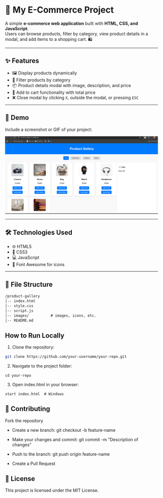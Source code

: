# 🛒 My E-Commerce Project

A simple **e-commerce web application** built with **HTML, CSS, and JavaScript**.  
Users can browse products, filter by category, view product details in a modal, and add items to a shopping cart. 🛍️

---

## ✨ Features

- 🖼️ Display products dynamically  
- 🔎 Filter products by category  
- 📦 Product details modal with image, description, and price  
- 🛒 Add to cart functionality with total price  
- ❌ Close modal by clicking `X`, outside the modal, or pressing `ESC`  

---

## 📸 Demo

Include a screenshot or GIF of your project:

![Project Screenshot](/images/11000.png)

---

## 🛠️ Technologies Used

- 🌐 HTML5  
- 🎨 CSS3 
- 💻 JavaScript  
- 🎯 Font Awesome for icons  

---

## 📁 File Structure
```
/product-gallery
│-- index.html
│-- style.css
│-- script.js
│-- images/          # images, icons, etc.
│-- README.md
```

## How to Run Locally

1. Clone the repository:

```bash
git clone https://github.com/your-username/your-repo.git
```
2. Navigate to the project folder:
 ```
cd your-repo
```
3. Open index.html in your browser:
```
start index.html  # Windows

```
## 🤝 Contributing

Fork the repository

- Create a new branch: git checkout -b feature-name

- Make your changes and commit: git commit -m "Description of changes"

- Push to the branch: git push origin feature-name

- Create a Pull Request

## 📜 License

This project is licensed under the MIT License.
